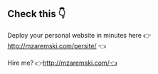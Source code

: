 ## Check this 👇

Deploy your personal website in minutes here 👉 http://mzaremski.com/persite/ 👈

Hire me? 👉http://mzaremski.com/👈
